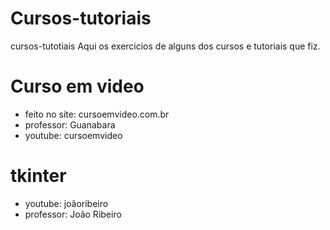 # Cursos-tutoriais
cursos-tutotiais
Aqui os exercicios de alguns dos cursos e tutoriais que fiz.

# Curso em video 
* feito no site: cursoemvideo.com.br
* professor: Guanabara
* youtube: cursoemvideo

# tkinter
* youtube: joãoribeiro
* professor: João Ribeiro
